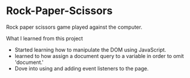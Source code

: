 # Rock-Paper-Scissors
Rock paper scissors game played against the computer.

What I learned from this project
-  Started learning how to manipulate the DOM using JavaScript.
- learned to how assign a document query to a variable in order to omit 'document.'
- Dove into using and adding event listeners to the page.


